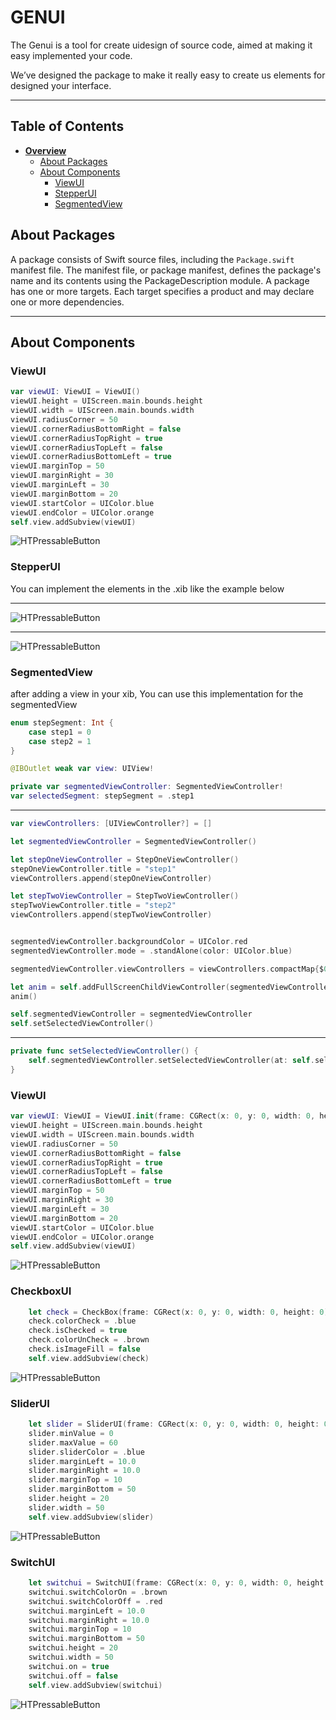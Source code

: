 # GENUI

The Genui is a tool for create uidesign of source code, aimed at making it easy implemented your code.

We’ve designed the package to make it really easy to create us elements for designed your interface.

***

## Table of Contents

* [**Overview**](README.md)
  * [About Packages](#about-packages)
  * [About Components](#about-components)
    * [ViewUI](#viewui)
    * [StepperUI](#stepperui)
    * [SegmentedView](#segmentedview)

## About Packages

A package consists of Swift source files, including the `Package.swift` manifest file. The manifest file, or package manifest, defines the package's name and its contents using the PackageDescription module. A package has one or more targets. Each target specifies a product and may declare one or more dependencies.

***


## About Components


### ViewUI

```swift
var viewUI: ViewUI = ViewUI()
viewUI.height = UIScreen.main.bounds.height
viewUI.width = UIScreen.main.bounds.width
viewUI.radiusCorner = 50
viewUI.cornerRadiusBottomRight = false
viewUI.cornerRadiusTopRight = true
viewUI.cornerRadiusTopLeft = false
viewUI.cornerRadiusBottomLeft = true
viewUI.marginTop = 50
viewUI.marginRight = 30
viewUI.marginLeft = 30
viewUI.marginBottom = 20
viewUI.startColor = UIColor.blue
viewUI.endColor = UIColor.orange
self.view.addSubview(viewUI)
```

![HTPressableButton](https://github.com/risrael-1/Package_genui/blob/master/Sources/GENUI/ImagesDemo/exempleViewUI.png)


### StepperUI


You can implement the elements in the .xib like the example below

***

![HTPressableButton](https://github.com/risrael-1/Package_genui/blob/master/Sources/GENUI/ImagesDemo/exempleStepperUI.png)

***

![HTPressableButton](https://github.com/risrael-1/Package_genui/blob/master/Sources/GENUI/ImagesDemo/exempleStepperUI.gif)


### SegmentedView

after adding a view in your xib, You can use this implementation for the segmentedView

```swift
enum stepSegment: Int {
    case step1 = 0
    case step2 = 1
}

@IBOutlet weak var view: UIView!

private var segmentedViewController: SegmentedViewController!
var selectedSegment: stepSegment = .step1
```
***

```swift
var viewControllers: [UIViewController?] = []

let segmentedViewController = SegmentedViewController()

let stepOneViewController = StepOneViewController()
stepOneViewController.title = "step1"
viewControllers.append(stepOneViewController)

let stepTwoViewController = StepTwoViewController()
stepTwoViewController.title = "step2"
viewControllers.append(stepTwoViewController)


segmentedViewController.backgroundColor = UIColor.red
segmentedViewController.mode = .standAlone(color: UIColor.blue)

segmentedViewController.viewControllers = viewControllers.compactMap{$0}

let anim = self.addFullScreenChildViewController(segmentedViewController, in: self.viewTest)
anim()

self.segmentedViewController = segmentedViewController
self.setSelectedViewController()

```
***

```swift
private func setSelectedViewController() {
    self.segmentedViewController.setSelectedViewController(at: self.selectedSegment.rawValue)
}
```

### ViewUI

```swift
var viewUI: ViewUI = ViewUI.init(frame: CGRect(x: 0, y: 0, width: 0, height: 0))
viewUI.height = UIScreen.main.bounds.height
viewUI.width = UIScreen.main.bounds.width
viewUI.radiusCorner = 50
viewUI.cornerRadiusBottomRight = false
viewUI.cornerRadiusTopRight = true
viewUI.cornerRadiusTopLeft = false
viewUI.cornerRadiusBottomLeft = true
viewUI.marginTop = 50
viewUI.marginRight = 30
viewUI.marginLeft = 30
viewUI.marginBottom = 20
viewUI.startColor = UIColor.blue
viewUI.endColor = UIColor.orange
self.view.addSubview(viewUI)
```

![HTPressableButton](https://github.com/risrael-1/Package_genui/blob/master/Sources/GENUI/ImagesDemo/exempleViewUI.png)

### CheckboxUI

```swift
    let check = CheckBox(frame: CGRect(x: 0, y: 0, width: 0, height: 0))
    check.colorCheck = .blue
    check.isChecked = true
    check.colorUnCheck = .brown
    check.isImageFill = false
    self.view.addSubview(check)
```

![HTPressableButton](https://github.com/risrael-1/Package_genui/blob/master/Sources/GENUI/ImagesDemo/exempleCheckBoxUI.png)


### SliderUI

```swift
    let slider = SliderUI(frame: CGRect(x: 0, y: 0, width: 0, height: 0))
    slider.minValue = 0
    slider.maxValue = 60
    slider.sliderColor = .blue
    slider.marginLeft = 10.0
    slider.marginRight = 10.0
    slider.marginTop = 10
    slider.marginBottom = 50
    slider.height = 20
    slider.width = 50
    self.view.addSubview(slider)
```
![HTPressableButton](https://github.com/risrael-1/Package_genui/blob/master/Sources/GENUI/ImagesDemo/exempleSliderUI.png)


### SwitchUI

```swift
    let switchui = SwitchUI(frame: CGRect(x: 0, y: 0, width: 0, height: 0))
    switchui.switchColorOn = .brown
    switchui.switchColorOff = .red
    switchui.marginLeft = 10.0
    switchui.marginRight = 10.0
    switchui.marginTop = 10
    switchui.marginBottom = 50
    switchui.height = 20
    switchui.width = 50
    switchui.on = true
    switchui.off = false
    self.view.addSubview(switchui)
```

![HTPressableButton](https://github.com/risrael-1/Package_genui/blob/master/Sources/GENUI/ImagesDemo/exempleSwitchUI.png)

